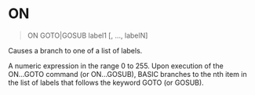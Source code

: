 # ON

> ON GOTO|GOSUB label1 [, ..., labelN]

Causes a branch to one of a list of labels.

A numeric expression in the range 0 to 255. Upon execution of the ON...GOTO command (or ON...GOSUB), BASIC branches to the nth item in the list of labels that follows the keyword GOTO (or GOSUB).


